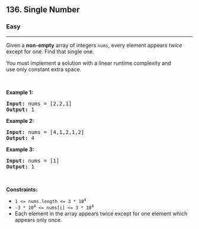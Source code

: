 <h2>136. Single Number</h2><h3>Easy</h3><hr><div style="user-select: auto;"><p style="user-select: auto;">Given a <strong style="user-select: auto;">non-empty</strong>&nbsp;array of integers <code style="user-select: auto;">nums</code>, every element appears <em style="user-select: auto;">twice</em> except for one. Find that single one.</p>

<p style="user-select: auto;">You must&nbsp;implement a solution with a linear runtime complexity and use&nbsp;only constant&nbsp;extra space.</p>

<p style="user-select: auto;">&nbsp;</p>
<p style="user-select: auto;"><strong style="user-select: auto;">Example 1:</strong></p>
<pre style="user-select: auto;"><strong style="user-select: auto;">Input:</strong> nums = [2,2,1]
<strong style="user-select: auto;">Output:</strong> 1
</pre><p style="user-select: auto;"><strong style="user-select: auto;">Example 2:</strong></p>
<pre style="user-select: auto;"><strong style="user-select: auto;">Input:</strong> nums = [4,1,2,1,2]
<strong style="user-select: auto;">Output:</strong> 4
</pre><p style="user-select: auto;"><strong style="user-select: auto;">Example 3:</strong></p>
<pre style="user-select: auto;"><strong style="user-select: auto;">Input:</strong> nums = [1]
<strong style="user-select: auto;">Output:</strong> 1
</pre>
<p style="user-select: auto;">&nbsp;</p>
<p style="user-select: auto;"><strong style="user-select: auto;">Constraints:</strong></p>

<ul style="user-select: auto;">
	<li style="user-select: auto;"><code style="user-select: auto;">1 &lt;= nums.length &lt;= 3 * 10<sup style="user-select: auto;">4</sup></code></li>
	<li style="user-select: auto;"><code style="user-select: auto;">-3 * 10<sup style="user-select: auto;">4</sup> &lt;= nums[i] &lt;= 3 * 10<sup style="user-select: auto;">4</sup></code></li>
	<li style="user-select: auto;">Each element in the array appears twice except for one element which appears only once.</li>
</ul>
</div>